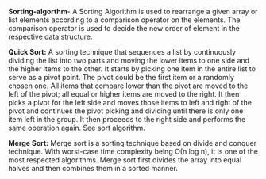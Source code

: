  **Sorting-algorthm**- A Sorting Algorithm is used to rearrange a given array or list elements
according to a comparison operator on the elements. The comparison operator is used to decide
the new order of element in the respective data structure.

**Quick Sort:** A sorting technique that sequences a list by continuously dividing the list into
two parts and moving the lower items to one side and the higher items to the other. It starts by 
picking one item in the entire list to serve as a pivot point. The pivot could be the first item 
or a randomly chosen one. All items that compare lower than the pivot are moved to the left of the
pivot; all equal or higher items are moved to the right. It then picks a pivot for the left side 
and moves those items to left and right of the pivot and continues the pivot picking and dividing
until there is only one item left in the group. It then proceeds to the right side and performs 
the same operation again. See sort algorithm.

**Merge Sort:** Merge sort is a sorting technique based on divide and conquer technique. With 
worst-case time complexity being Ο(n log n), it is one of the most respected algorithms.
Merge sort first divides the array into equal halves and then combines them in a sorted manner.
